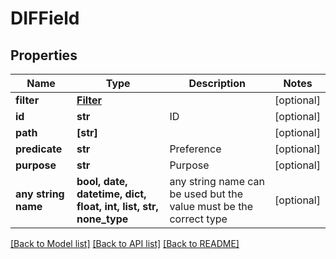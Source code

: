 # DIFField


## Properties
Name | Type | Description | Notes
------------ | ------------- | ------------- | -------------
**filter** | [**Filter**](Filter.md) |  | [optional] 
**id** | **str** | ID | [optional] 
**path** | **[str]** |  | [optional] 
**predicate** | **str** | Preference | [optional] 
**purpose** | **str** | Purpose | [optional] 
**any string name** | **bool, date, datetime, dict, float, int, list, str, none_type** | any string name can be used but the value must be the correct type | [optional]

[[Back to Model list]](../README.md#documentation-for-models) [[Back to API list]](../README.md#documentation-for-api-endpoints) [[Back to README]](../README.md)


